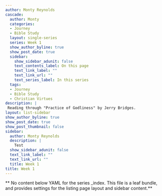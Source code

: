 ```yaml
---
author: Monty Reynolds
cascade:
  author: Monty
  categories:
  - Journey
  - Bible Study
  layout: single-series
  series: Week 1
  show_author_byline: true
  show_post_date: true
  sidebar:
    show_sidebar_adunit: false
    text_contents_label: On this page
    text_link_label: ""
    text_link_url: ""
    text_series_label: In this series
  tags:
  - Journey
  - Bible Study
  - Christian Virtues
description: |
 Reading through "Practice of Godliness" by Jerry Bridges.
layout: list-sidebar
show_author_byline: true
show_post_date: true
show_post_thumbnail: false
sidebar:
  author: Monty Reynolds
  description: |
    Test 
  show_sidebar_adunit: false
  text_link_label: ""
  text_link_url: ""
  title: Week 1 
title: Week 1  
---
```


** No content below YAML for the series _index. This file is a leaf bundle, and provides settings for the listing page layout and sidebar content.**
